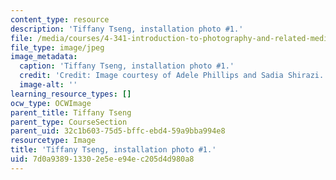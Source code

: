 ```yaml
---
content_type: resource
description: 'Tiffany Tseng, installation photo #1.'
file: /media/courses/4-341-introduction-to-photography-and-related-media-fall-2007/7d0a938913302e5ee94ec205d4d980a8_tseng4.jpg
file_type: image/jpeg
image_metadata:
  caption: 'Tiffany Tseng, installation photo #1.'
  credit: 'Credit: Image courtesy of Adele Phillips and Sadia Shirazi.'
  image-alt: ''
learning_resource_types: []
ocw_type: OCWImage
parent_title: Tiffany Tseng
parent_type: CourseSection
parent_uid: 32c1b603-75d5-bffc-ebd4-59a9bba994e8
resourcetype: Image
title: 'Tiffany Tseng, installation photo #1.'
uid: 7d0a9389-1330-2e5e-e94e-c205d4d980a8
---
```

